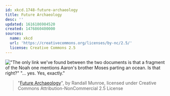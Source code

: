 ```yaml
---
id: xkcd.1748-future-archaeology
title: Future Archaeology
desc: ''
updated: 1616186984520
created: 1476860400000
sources:
  name: xkcd
  url: 'https://creativecommons.org/licenses/by-nc/2.5/'
  license: Creative Commons 2.5
---
```

!["The only link we've found between the two documents is that a fragment of the Noah one mentions Aaron's brother Moses parting an ocean. Is that right?" "... yes. Yes, exactly."](https://imgs.xkcd.com/comics/future_archaeology.png)
> "[Future Archaeology](https://xkcd.com/1748/)", by Randall Munroe, licensed under Creative Commons Attribution-NonCommercial 2.5 License
